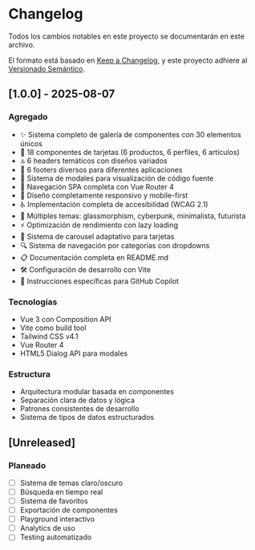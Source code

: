 # Changelog

Todos los cambios notables en este proyecto se documentarán en este archivo.

El formato está basado en [Keep a Changelog](https://keepachangelog.com/es/1.0.0/),
y este proyecto adhiere al [Versionado Semántico](https://semver.org/lang/es/).

## [1.0.0] - 2025-08-07

### Agregado

- ✨ Sistema completo de galería de componentes con 30 elementos únicos
- 🎴 18 componentes de tarjetas (6 productos, 6 perfiles, 6 artículos)
- 🔝 6 headers temáticos con diseños variados
- 🔻 6 footers diversos para diferentes aplicaciones
- 📄 Sistema de modales para visualización de código fuente
- 🧭 Navegación SPA completa con Vue Router 4
- 📱 Diseño completamente responsivo y mobile-first
- ♿ Implementación completa de accesibilidad (WCAG 2.1)
- 🎨 Múltiples temas: glassmorphism, cyberpunk, minimalista, futurista
- ⚡ Optimización de rendimiento con lazy loading
- 🎠 Sistema de carousel adaptativo para tarjetas
- 🔍 Sistema de navegación por categorías con dropdowns
- 📋 Documentación completa en README.md
- 🛠️ Configuración de desarrollo con Vite
- 🎯 Instrucciones específicas para GitHub Copilot

### Tecnologías

- Vue 3 con Composition API
- Vite como build tool
- Tailwind CSS v4.1
- Vue Router 4
- HTML5 Dialog API para modales

### Estructura

- Arquitectura modular basada en componentes
- Separación clara de datos y lógica
- Patrones consistentes de desarrollo
- Sistema de tipos de datos estructurados

## [Unreleased]

### Planeado

- [ ] Sistema de temas claro/oscuro
- [ ] Búsqueda en tiempo real
- [ ] Sistema de favoritos
- [ ] Exportación de componentes
- [ ] Playground interactivo
- [ ] Analytics de uso
- [ ] Testing automatizado
